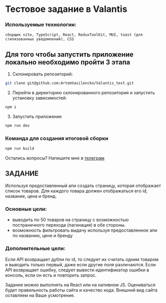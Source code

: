 # Тестовое задание в Valantis

### Используемые технологии:

```
сборщик vite, TypeScript, React, ReduxToolKit, MUI, toast (для стилизованных уведомлений), CSS
```

## Для того чтобы запустить приложение локально необходимо пройти 3 этапа

1. Склонировать репозиторий:

```sh 
git clone git@github.com:ArtemVasilencko/Valantis_test.git
```

2. Перейти в директорию склонированного репозитория и запустить установку зависимостей:

```sh
npm i
```

3. Запустить приложение

```sh
npm run dev
```

### Команда для создания итоговой сборки

```sh
npm run build
```

Остались вопросы? Напишите мне в [телеграм](https://t.me/freddypopa)

## ЗАДАНИЕ

Используя предоставленный апи создать страницу, которая отображает список товаров.
Для каждого товара должен отображаться его id, название, цена и бренд.

### Основные цели:

- выводить по 50 товаров на страницу с возможностью постраничного перехода (пагинация) в обе стороны.
- возможность фильтровать выдачу используя предоставленное апи по названию, цене и бренду

### Дополнительные цели:

Если API возвращает дубли по id, то следует их считать одним товаром и выводить только первый, даже если другие поля различаются. 
Если API возвращает ошибку, следует вывести идентификатор ошибки в консоль, если он есть и повторить запрос.

Задание можно выполнять на React или на нативном JS.
Оцениваться будет правильность работы сайта и качество кода.
Внешний вид сайта оставляем на Ваше усмотрение.
